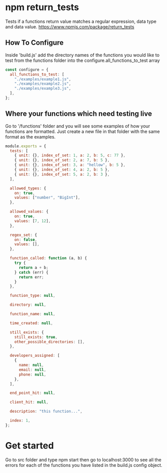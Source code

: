 # npm return_tests

Tests if a functions return value matches a regular expression, data type and data value. https://www.npmjs.com/package/return_tests

## How To Configure

Inside 'build.js' add the directory names of the functions you would like to test from the functions folder into the configure.all_functions_to_test array

```js
const configure = {
  all_functions_to_test: [
    "./examples/example1.js",
    "./examples/example2.js",
    "./examples/example3.js",
  ],
};
```

## Where your functions which need testing live

Go to '/functions' folder and you will see some examples of how your functions are formatted. Just create a new file in that folder with the same format as the examples.

```js
module.exports = {
  tests: [
    { unit: {}, index_of_set: 1, a: 2, b: 5, c: 77 },
    { unit: {}, index_of_set: 2, a: 7, b: 5 },
    { unit: {}, index_of_set: 3, a: "hellow", b: 5 },
    { unit: {}, index_of_set: 4, a: 2, b: 5 },
    { unit: {}, index_of_set: 5, a: 2, b: 3 },
  ],

  allowed_types: {
    on: true,
    values: ["number", "BigInt"],
  },

  allowed_values: {
    on: true,
    values: [7, 12],
  },

  regex_set: {
    on: false,
    values: [],
  },

  function_called: function (a, b) {
    try {
      return a + b;
    } catch (err) {
      return err;
    }
  },

  function_type: null,

  directory: null,

  function_name: null,

  time_created: null,

  still_exists: {
    still_exists: true,
    other_possible_directories: [],
  },

  developers_assigned: [
    {
      name: null,
      email: null,
      phone: null,
    },
  ],

  end_point_hit: null,

  client_hit: null,

  description: "this function...",

  index: 1,
};
```

# Get started

Go to src folder and type npm start then go to localhost:3000 to see all the errors for each of the functions you have listed in the build.js config object.
